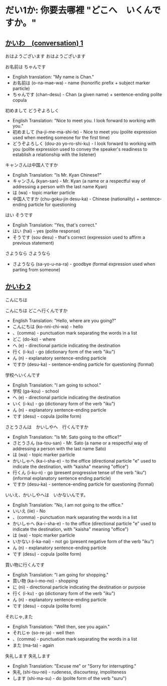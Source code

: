 # だい1か: 你要去哪裡 "どこへ　いくんですか。"

## [**かいわ　(conversation) 1**](https://youtu.be/7H1meOG52YY?t=12)

おはようございます  おはようございます

お名前は ちゃんです

- English translation: "My name is Chan."
- お名前は (o-na-mae-wa) - name (honorific prefix + subject marker particle)
- ちゃんです (chan-desu) - Chan (a given name) + sentence-ending polite copula

初めまして どうぞよろしく

- English Translation: "Nice to meet you. I look forward to working with you."
- 初めまして (ha-ji-me-ma-shi-te) - Nice to meet you (polite expression used when meeting someone for the first time)
- どうぞよろしく (dou-zo yo-ro-shi-ku) - I look forward to working with you (polite expression used to convey the speaker's readiness to establish a relationship with the listener)

キャンさんは中国人ですか

- English Translation: "Is Mr. Kyan Chinese?"
- キャンさん (kyan-san) - Mr. Kyan (a name or a respectful way of addressing a person with the last name Kyan)
- は (wa) - topic marker particle
- 中国人ですか (chu-goku-jin desu-ka) - Chinese (nationality) + sentence-ending particle for questioning


はい そうです

- English Translation: "Yes, that's correct."
- はい (hai) - yes (polite response)
- そうです (sou desu) - that's correct (expression used to affirm a previous statement)

さようなら さようなら

- さようなら (sa-yo-u-na-ra) - goodbye (formal expression used when parting from someone)

## [**かいわ 2**](https://youtu.be/7H1meOG52YY?t=33)

こんにちは

こんにちは どこへ行くんですか

- English Translation: "Hello, where are you going?"
- こんにちは (ko-nni-chi-wa) - hello
- 、(comma) - punctuation mark separating the words in a list
- どこ (do-ko) - where
- へ (e) - directional particle indicating the destination
- 行く (i-ku) - go (dictionary form of the verb "iku")
- ん (n) - explanatory sentence-ending particle
- ですか (desu-ka) - sentence-ending particle for questioning (formal)

学校へいくんです

- English Translation: "I am going to school."
- 学校 (ga-kou) - school
- へ (e) - directional particle indicating the destination
- いく (i-ku) - go (dictionary form of the verb "iku")
- ん (n) - explanatory sentence-ending particle
- です (desu) - copula (polite form)

さとうさんは　かいしやへ　行くんですか

- English Translation: "Is Mr. Sato going to the office?"
- さとうさん (sa-tou-san) - Mr. Sato (a name or a respectful way of addressing a person with the last name Sato)
- は (wa) - topic marker particle
- かいしゃへ (ka-i-sha-e) - to the office (directional particle "e" used to indicate the destination, with "kaisha" meaning "office")
- 行くん (i-ku-n) - go (present progressive tense of the verb "iku") (informal explanatory sentence ending particle)
- ですか (desu-ka) - sentence-ending particle for questioning (formal)


いいえ、かいしやへは　いかないんです。

- English Translation: "No, I am not going to the office."
- いいえ (iie) - No
- 、(comma) - punctuation mark separating the words in a list
- かいしゃへ (ka-i-sha-e) - to the office (directional particle "e" used to indicate the destination, with "kaisha" meaning "office")
- は (wa) - topic marker particle
- いかない (i-ka-nai) - not go (present negative form of the verb "iku")
- ん (n) - explanatory sentence-ending particle
- です (desu) - copula (polite form)


買い物に行くんです

- English Translation: "I am going for shopping."
- 買い物 (ka-i-mo-no) - shopping
- に (ni) - directional particle indicating the destination or purpose
- 行く (i-ku) - go (dictionary form of the verb "iku")
- ん (n) - explanatory sentence-ending particle
- です (desu) - copula (polite form)

それじゃ,また

- English Translation: "Well then, see you again."
- それじゃ (so-re-ja) - well then
- 、(comma) - punctuation mark separating the words in a list
- また (ma-ta) - again

失礼します 失礼します

- English Translation: "Excuse me" or "Sorry for interrupting."
- 失礼 (shi-tsu-rei) - rudeness, discourtesy, impoliteness
- します (shi-ma-su) - do (polite form of the verb "suru")
